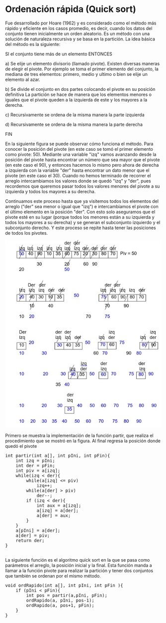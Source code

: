 # Ordenación rápida (Quick sort)

Fue desarrollado por Hoare (1962) y es considerado como el método más rápido y eficiente en los casos promedio, es decir, cuando los datos del conjunto tienen inicialmente un orden aleatorio.
Es un método con una solución de naturaleza recursiva y se basa en la partición.
La idea básica del método es la siguiente:

SI el conjunto tiene más de un elemento ENTONCES

a)	Se elije un elemento divisorio (llamado pivote).
Existen diversas maneras de elegir el pivote. Por ejemplo se toma el primer elemento del conjunto, la mediana de tres elementos: primero, medio y ultimo o bien se elije un elemento al azar.

b)	Se divide el conjunto en dos partes colocando el pivote en su posición definitiva
La partición se hace de manera que los elementos menores o iguales que el pivote queden a la izquierda de este y los mayores a la derecha.

c)	Recursivamente se ordena de la misma manera la parte izquierda 

d)	Recursivamente se ordena de la misma manera la parte derecha 

FIN


En la siguiente figura se puede observar cómo funciona el método. Para conocer la posición del pivote (en este caso se tomó el primer elemento como pivote: 50). Mediante una variable "izq" vamos avanzando desde la posición del pivote hasta encontrar un número que sea mayor que el pivote (en este caso el 90), y entonces hacemos lo mismo pero ahora de derecha a izquierda con la variable "der" hasta encontrar un dato menor que el pivote (en este caso el 30). Cuando no hemos terminado de recorrer el arreglo intercambiamos los valores donde se quedó "izq" y "der", pues recordemos que queremos pasar todos los valores menores del pivote a su izquierda y todos los mayores a su derecha.

Continuamos este proceso hasta que ya visitemos todos los elementos del arreglo ("der" sea menor o igual que "izq") e intercambiamos el pivote con el último elemento en la posición "der". Con esto solo aseguramos que el pivote esté en su lugar (porque todos los menores están a su izquierda y todos los mayores a su derecha) y se generan el subconjunto izquierdo y el subconjunto derecho. Y este proceso se repite hasta tener las posiciones de todos los pivotes.

![quick1](quick1.jpg)

Primero se muestra la implementación de la función partir, que realiza el procedimiento que se mostró en la figura. Al final regresa la posición donde quedó el pivote

<pre>
int partir(int a[], int pIni, int pFin){
	int izq = pIni;
	int der = pFin;
	int piv = a[izq];
	while(izq < der){
		while(a[izq] &lt;= piv)
			izq++;
		while(a[der] &gt; piv)
			der--;
		if (izq &lt; der){
			int aux = a[izq];
			a[izq] = a[der];
			a[der] = aux;
		}	
	}
	a[pIni] = a[der];
	a[der] = piv;
	return der;
}

</pre>

La siguiente función es el algoritmo quick sort en la que se pasa como parámetros el arreglo, la posición inicial y la final. Esta función manda a llamar a la función pivote para realizar la partición y tener dos conjuntos que también se ordenan por el mismo método.

<pre>
void ordRapido(int a[], int pIni, int pFin ){
	if (pIni &lt; pFin){
		int pos = partir(a,pIni, pFin);
		ordRapido(a, pIni, pos-1);
		ordRapido(a, pos+1, pFin);
	}
}
</pre>